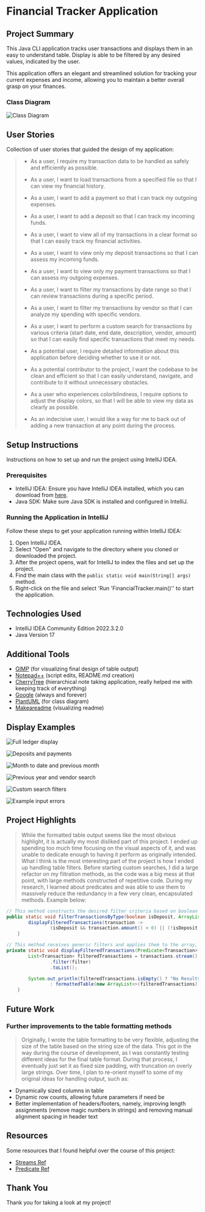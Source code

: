 # Financial Tracker Application

## Project Summary

This Java CLI application tracks user transactions and displays them in an easy to understand table. Display is able to be filtered by any desired values, indicated by the user.

This application offers an elegant and streamlined solution for tracking your current expenses and income, allowing you to maintain a better overall grasp on your finances.

### Class Diagram

![Class Diagram](//www.plantuml.com/plantuml/png/jLTHRwGs47xFh_3ZhYwfsjUgEfq3veAqm0gSzA6gLZwOx5arDh9DSgkg_xruMJP66mgvNFS5rlw-RsRicR7vP2pJjgt5rLN3oh_O7b2fwfyQqMec3Dz_jUZlAzJzIi6CGH6NJ9QS2QexDEZJfFlTe4xAyX8zTXY1iDRiiE76_jP1fM6bvKf-H3J7QO436cTfCKKjhEPoZw9uGtOfJiWahcHIWaP5WDEKv6VO-UK3gXcNgrxlZpyHqtkpFix-S-K5vJcOCCdsBgmPtuBYOHUIJPp4z5N30-b9yGe9nIhFXecqgYCkuEHOfomWPJLSJosQzSZhIyyyB6gODk0Dl0J_n4GBOxhdOwc1MKZX-JN7rXE1iQhoJGtxOVhdDVgYb00c4JTRTgX1saKHNW-BR9dUWuq69oOyVzRS0bL7lprDNv8gN5LJifVva81ipuam4Nh5JIEwIA3gK8vm4VrtRgQldaEZj3N_btpG6glg0fWklxxJncZzmbv-jfQuj2Z4bEn-ZqDwzrye6YSBK24fWZpUkjuo3tuWQPZbypYSPFSfdSSLMnp4wUTT5aK5eJFj8oSTPXTacooVGTuH799y4PJYsmtfaRkVtu3zPGQxpOgOnWzaaHCf-OmNWmkonJccsRBuRhFSBKL1yswTPx2TtdsIxWO3ovQEndH3vf3vVHfWbs9JZWp8lgFU0Qj0hzQJi4UbQsQzyXetCR-9aYUGkNgUrdfYWbVC0fOLrQqicJstSYwRrivvOQ6Yx8k0rKJTzvqpbfqVLkd3UablNBs_JqLSMD0mEaDNssw0kmZ7iez7x1lF6HSpvLPC7dIzgc__za0F3QnUDYU4HXc-x8HxYvdGRU96bKouDmVNrhrTevT1a9Lx_d3R3vsmqgiXkux_VhYH_XHQ7EB9cGfCgNdZDFenpy5GjTs6effBNAjMsfSHzgqV-TwJBNPLzD1NcPgz9VQ7MvJb2QOpI1ed5yWFOwGBd_8QebEfQb-UadmnppVcymRFl8vp3DK9zEGX4roFwL_NYzXlv95lt0Qghfci9jhN4AAN87iODWPEDgTlesahXAlvTmbEaIclnsGtC4yUSjHdzicw99Btw9tpt3qll_1kRZwERiI_ejQ0cSPwzNH9kPpjIUF2yWdEz3pIGL-5Z--Ydh0tCwFThSmda9NxHluN)

## User Stories

Collection of user stories that guided the design of my application:

>- As a user, I require my transaction data to be handled as safely and efficiently as possible.
>
>- As a user, I want to load transactions from a specified file so that I can view my financial history.
>
>- As a user, I want to add a payment so that I can track my outgoing expenses.
>
>- As a user, I want to add a deposit so that I can track my incoming funds.
>
>- As a user, I want to view all of my transactions in a clear format so that I can easily track my financial activities.
>
>- As a user, I want to view only my deposit transactions so that I can assess my incoming funds.
>
>- As a user, I want to view only my payment transactions so that I can assess my outgoing expenses.
>
>- As a user, I want to filter my transactions by date range so that I can review transactions during a specific period.
>
>- As a user, I want to filter my transactions by vendor so that I can analyze my spending with specific vendors.
>
>- As a user, I want to perform a custom search for transactions by various criteria (start date, end date, description, vendor, amount) so that I can easily find specific transactions that meet my needs.
>
>- As a potential user, I require detailed information about this application before deciding whether to use it or not.
>
>- As a potential contributor to the project, I want the codebase to be clean and efficient so that I can easily understand, navigate, and contribute to it without unnecessary obstacles.
>
>- As a user who experiences colorblindness, I require options to adjust the display colors, so that I will be able to view my data as clearly as possible.
>
>- As an indecisive user, I would like a way for me to back out of adding a new transaction at any point during the process.

## Setup Instructions

Instructions on how to set up and run the project using IntelliJ IDEA.

### Prerequisites

- IntelliJ IDEA: Ensure you have IntelliJ IDEA installed, which you can download from [here](https://www.jetbrains.com/idea/download/).
- Java SDK: Make sure Java SDK is installed and configured in IntelliJ.

### Running the Application in IntelliJ

Follow these steps to get your application running within IntelliJ IDEA:

1. Open IntelliJ IDEA.
2. Select "Open" and navigate to the directory where you cloned or downloaded the project.
3. After the project opens, wait for IntelliJ to index the files and set up the project.
4. Find the main class with the `public static void main(String[] args)` method.
5. Right-click on the file and select 'Run 'FinancialTracker.main()'' to start the application.

## Technologies Used

- IntelliJ IDEA Community Edition 2022.3.2.0
- Java Version 17

## Additional Tools

- [GIMP](https://www.gimp.org/) (for visualizing final design of table output)
- [Notepad++](https://notepad-plus-plus.org/) (script edits, README.md creation)
- [CherryTree](https://www.giuspen.net/cherrytree/) (hierarchical note taking application, really helped me with keeping track of everything)
- [Google](https://www.google.com/) (always and forever)
- [PlantUML](https://www.plantuml.com/) (for class diagram)
- [Makeareadme](https://www.makeareadme.com/) (visualizing readme)

## Display Examples

![Full ledger display](https://github.com/cpyup/financial_tracker/blob/main/screenshots/full_ledger_display.png?raw=true)

![Deposits and payments](https://github.com/cpyup/financial_tracker/blob/main/screenshots/deposits_and_payments.png?raw=true)

![Month to date and previous month](https://github.com/cpyup/financial_tracker/blob/main/screenshots/month_to_date_and_previous.png?raw=true)

![Previous year and vendor search](https://github.com/cpyup/financial_tracker/blob/main/screenshots/previous_year_and_vendor_search.png?raw=true)

![Custom search filters](https://github.com/cpyup/financial_tracker/blob/main/screenshots/custom_search.png?raw=true)

![Example input errors](https://github.com/cpyup/financial_tracker/blob/main/screenshots/error_examples.png?raw=true)

## Project Highlights

> While the formatted table output seems like the most obvious highlight, it is actually my most disliked part of this project. I ended up spending too much time focusing on the visual aspects of it, and was unable to dedicate enough to having it perform as originally intended. What I think is the most interesting part of the project is how I ended up handling table filters. Before starting custom searches, I did a large refactor on my filtration methods, as the code was a big mess at that point, with large methods constructed of repetitive code. During my research, I learned about predicates and was able to use them to massively reduce the redundancy in a few very clean, encapsulated methods. Example below:

```java
// This method constructs the desired filter criteria based on boolean value then passes it to the method below
public static void filterTransactionsByType(boolean isDeposit, ArrayList<Transaction> transactions) {
        displayFilteredTransactions(transaction ->
                (isDeposit && transaction.amount() > 0) || (!isDeposit && transaction.amount() < 0),transactions);
    }
```

```java
// This method receives generic filters and applies them to the array, calling to display the results
private static void displayFilteredTransactions(Predicate<Transaction> filter,ArrayList<Transaction> transactions) {
        List<Transaction> filteredTransactions = transactions.stream()
                .filter(filter)
                .toList();

        System.out.println(filteredTransactions.isEmpty() ? "No Results Found Matching Criteria."
                : formattedTable(new ArrayList<>(filteredTransactions)));
    }
```

## Future Work

### Further improvements to the table formatting methods

> Originally, I wrote the table formatting to be very flexible, adjusting the size of the table based on the string size of the data. This got in the way during the course of development, as I was constantly testing different ideas for the final table format. During that process, I eventually just set it as fixed size padding, with truncation on overly large strings. Over time, I plan to re-orient myself to some of my original ideas for handling output, such as:

- Dynamically sized columns in table
- Dynamic row counts, allowing future parameters if need be
- Better implementation of headers/footers, namely, improving length assignments (remove magic numbers in strings) and removing manual alignment spacing in header text

## Resources

Some resources that I found helpful over the course of this project:

- [Streams Ref](https://stackify.com/streams-guide-java-8/)
- [Predicate Ref](https://www.geeksforgeeks.org/java-8-predicate-with-examples/)

## Thank You

Thank you for taking a look at my project!